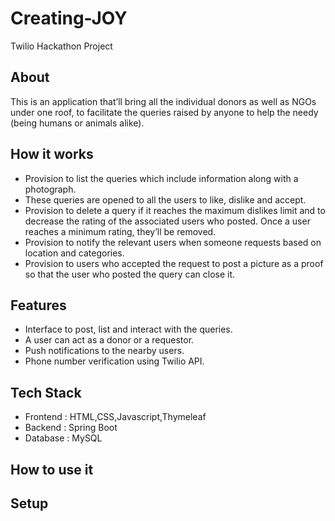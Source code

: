 # Creating-JOY
Twilio Hackathon Project

## About

This is an application that’ll bring all the individual donors as well as NGOs under one roof, to facilitate the queries raised by anyone to help the needy (being humans or animals alike).

## How it works

- Provision to list the queries which include information along with a photograph.
- These queries are opened to all the users to like, dislike and accept.
- Provision to delete a query if it reaches the maximum dislikes limit and to decrease the rating of the associated users who posted. Once a user reaches a minimum rating, they’ll be removed.
- Provision to notify the relevant users when someone requests based on location and categories.
- Provision to users who accepted the request to post a picture as a proof so that the user who posted the query can close it. 

## Features

- Interface to post, list and interact with the queries.
- A user can act as a donor or a requestor.
- Push notifications to the nearby users.
- Phone number verification using Twilio API.

## Tech Stack

- Frontend : HTML,CSS,Javascript,Thymeleaf
- Backend : Spring Boot 
- Database : MySQL

## How to use it 



## Setup

